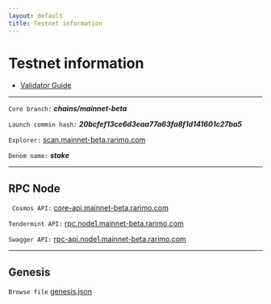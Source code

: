 ```yaml
---
layout: default
title: Testnet information
---
```


# Testnet information

* [Validator Guide](./002-validator-guide.md)

----

```Core branch:``` ***chains/mainnet-beta***

```Launch commin hash:``` ***20bcfef13ce6d3eaa77a63fa8f1d141601c27ba5***

```Explorer:``` [scan.mainnet-beta.rarimo.com](https://scan.mainnet-beta.rarimo.com/)

```Denom name:``` ***stake***

----

## RPC Node

``` Cosmos API:``` [core-api.mainnet-beta.rarimo.com](https://core-api.node1.mainnet-beta.rarimo.com/)

```Tendermint API:``` [rpc.node1.mainnet-beta.rarimo.com](https://rpc.node1.mainnet-beta.rarimo.com/)

```Swagger API:``` [rpc-api.node1.mainnet-beta.rarimo.com](https://rpc-api.node1.mainnet-beta.rarimo.com/)

----

## Genesis

```Browse file``` [genesis.json](https://rpc.node1.mainnet-beta.rarimo.com/genesis)
